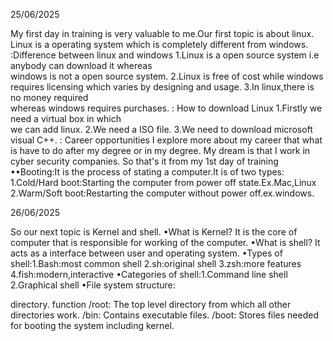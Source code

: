 25/06/2025
 
My first day in training is very valuable to me.Our first topic is about linux.
Linux is a operating system which is completely different from windows.
:Difference between linux and windows
   1.Linux is a open source system i.e
     anybody can download it whereas      
     windows is not a open source system.
   2.Linux is free of cost while windows 
     requires licensing which varies by 
     designing and usage.
   3.In linux,there is no money required   
     whereas windows requires purchases.
: How to download Linux
 1.Firstly we need a virtual box in which  
   we can add linux.
 2.We need a ISO file.
 3.We need to download microsoft visual 
   C++.
: Career opportunities 
  I explore more about my career that what is have to do after my degree or in my degree.
My dream is that I work in cyber security companies.
So that's it from my 1st day of training
••Booting:It is the process of stating a computer.It is of two types:
1.Cold/Hard boot:Starting the computer from power off state.Ex.Mac,Linux
2.Warm/Soft boot:Restarting the computer without power off.ex.windows.

26/06/2025

So our next topic is Kernel and shell.
•What is Kernel?
 It is the core of computer that is responsible for working of the computer.
•What is shell?
 It acts as a interface between user and operating system.
•Types of shell:1.Bash:most common shell
                2.sh:original shell
                3.zsh:more features 
                4.fish:modern,interactive
•Categories of shell:1.Command line shell
                     2.Graphical shell
•File system structure:
 
   directory.          function
    /root:          The top level      directory from which all other directories work.
    /bin:           Contains executable files.
    /boot:          Stores files needed for booting the system including kernel.